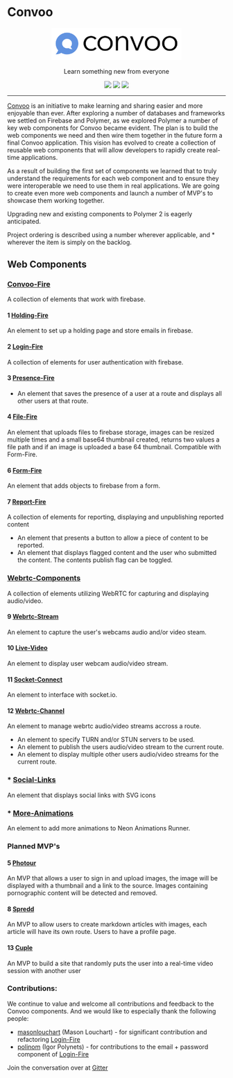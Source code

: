 # Convoo


<p align="center">
  <a href="https://convoo.me" target="_blank"><img alt="Convoo" src="Convoo.png" width="300"></a>
</p>

<p align="center">
Learn something new from everyone
</p>

<p align="center">
  <a href="http://waffle.io/convoo/roadmap" target="_blank"><img src="https://badge.waffle.io/convoo/roadmap.svg?label=In%20Progress&title=In%20Progress"></a>
  <a href="https://gitter.im/convoo/General" target="_blank"><img src="https://img.shields.io/badge/gitter-join%20chat-brightgreen.svg"></a>
  <a href="https://www.webcomponents.org/author/convoo" target="_blank"><img src="https://img.shields.io/badge/webcomponents.org-published-blue.svg"></a>
</p>

---

[Convoo] is an initiative to make learning and sharing easier and more enjoyable than ever. After exploring a number
of databases and frameworks we settled on Firebase and Polymer, as we explored Polymer a number of key web components for Convoo became
evident. The plan is to build the web components we need and then wire them together in the future form a final Convoo application.
This vision has evolved to create a collection of reusable web components that will allow developers to rapidly create real-time applications.

As a result of building the first set of components we learned that to truly understand the requirements for each web component and to ensure
they were interoperable we need to use them in real applications. We are going to create even more web components and launch a number
of MVP's to showcase them working together.

Upgrading new and existing components to Polymer 2 is eagerly anticipated.

Project ordering is described using a number wherever applicable, and * wherever the item is simply on the backlog.

## Web Components

### [Convoo-Fire]

A collection of elements that work with firebase.

#### 1 [Holding-Fire]

An element to set up a holding page and store emails in firebase.

#### 2 [Login-Fire]

A collection of elements for user authentication with firebase.

#### 3 [Presence-Fire]

- An element that saves the presence of a user at a route and displays all other users at that route.

#### 4 [File-Fire]

An element that uploads files to firebase storage, images can be resized multiple times and a small base64 thumbnail created, returns two values a file path and if an image is uploaded a base 64 thumbnail.
Compatible with Form-Fire.

#### 6 [Form-Fire]

An element that adds objects to firebase from a form.

#### 7 [Report-Fire]

A collection of elements for reporting, displaying and unpublishing reported content

- An element that presents a button to allow a piece of content to be reported.
- An element that displays flagged content and the user who submitted the content. The contents publish flag can be toggled.

### [Webrtc-Components]

A collection of elements utilizing WebRTC for capturing and displaying audio/video.

#### 9 [Webrtc-Stream]

An element to capture the user's webcams audio and/or video steam.

#### 10 [Live-Video]

An element to display user webcam audio/video stream.

#### 11 [Socket-Connect]

An element to interface with socket.io.

#### 12 [Webrtc-Channel]

An element to manage webrtc audio/video streams accross a route.

- An element to specify TURN and/or STUN servers to be used.
- An element to publish the users audio/video stream to the current route.
- An element to display multiple other users audio/video streams for the current route.

### * [Social-Links]

An element that displays social links with SVG icons 

### * [More-Animations]

An element to add more animations to Neon Animations Runner.

### Planned MVP's

#### 5 [Photour]

An MVP that allows a user to sign in and upload images, the image will be displayed with a thumbnail and a link to the source.
Images containing pornographic content will be detected and removed.

#### 8 [Spredd]

An MVP to allow users to create markdown articles with images, each article will have its own route. Users to have a profile page.

#### 13 [Cuple]

An MVP to build a site that randomly puts the user into a real-time video session with another user
 
### Contributions:

We continue to value and welcome all contributions and feedback to the Convoo components. And we would like to especially thank the following people:

- [masonlouchart] (Mason Louchart) - for significant contribution and refactoring [Login-Fire]
- [polinom] (Igor Polynets) - for contributions to the email + password component of [Login-Fire]

Join the conversation over at [Gitter]

   [Convoo]: <https://convoo.me>
   [Convoo-Fire]: <https://github.com/convoo/convoo-fire>
   [Holding-Fire]: <https://github.com/convoo/holding-fire>
   [Login-Fire]: <https://github.com/convoo/login-fire>
   [Presence-Fire]: <https://github.com/convoo/presence-fire>
   [Social-Links]: <https://github.com/convoo/social-links>
   [File-Fire]: <https://github.com/convoo/file-fire>
   [Form-Fire]: <https://github.com/convoo/form-fire>
   [Report-Fire]: <https://github.com/convoo/report-fire>

   [Webrtc-Components]: <https://github.com/convoo/webrtc-components>
   [Webrtc-Stream]: <https://github.com/convoo/webrtc-stream>
   [Socket-Connect]: <https://github.com/convoo/socket-connect>
   [Webrtc-Channel]: <https://github.com/convoo/webrtc-channel>
   [Live-Video]: <https://github.com/convoo/live-video>

   [Social-Links]: <https://github.com/convoo/social-links>
   [More-Animations]: <https://github.com/convoo/more-animations>

   [Photour]: <https://github.com/Photour>
   [Spredd]: <https://github.com/Spredd>
   [Cuple]: <https://github.com/Cuple>

   [masonlouchart]: <https://github.com/masonlouchart>
   [polinom]: <https://github.com/polinom>
   [Gitter]: <https://gitter.im/convoo/General>
